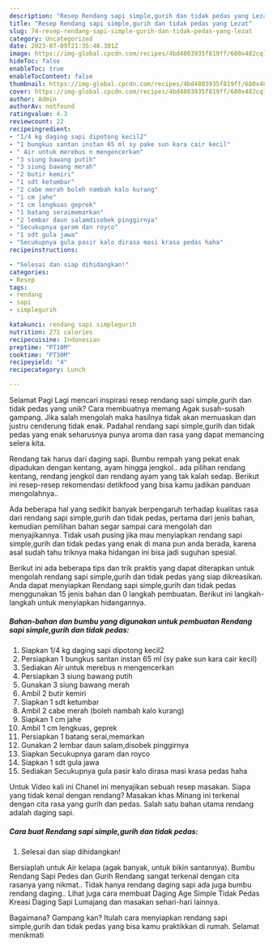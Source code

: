 ```yaml
---
description: "Resep Rendang sapi simple,gurih dan tidak pedas yang Lezat"
title: "Resep Rendang sapi simple,gurih dan tidak pedas yang Lezat"
slug: 74-resep-rendang-sapi-simple-gurih-dan-tidak-pedas-yang-lezat
category: Uncategorized
date: 2023-07-09T21:35:48.301Z
image: https://img-global.cpcdn.com/recipes/4bd4803935f819ff/680x482cq70/rendang-sapi-simplegurih-dan-tidak-pedas-foto-resep-utama.jpg
hideToc: false
enableToc: true
enableTocContent: false
thumbnail: https://img-global.cpcdn.com/recipes/4bd4803935f819ff/680x482cq70/rendang-sapi-simplegurih-dan-tidak-pedas-foto-resep-utama.jpg
cover: https://img-global.cpcdn.com/recipes/4bd4803935f819ff/680x482cq70/rendang-sapi-simplegurih-dan-tidak-pedas-foto-resep-utama.jpg
author: Admin
authorAv: notfound
ratingvalue: 4.3
reviewcount: 22
recipeingredient:
- "1/4 kg daging sapi dipotong kecil2"
- "1 bungkus santan instan 65 ml sy pake sun kara cair kecil"
- " Air untuk merebus n mengencerkan"
- "3 siung bawang putih"
- "3 siung bawang merah"
- "2 butir kemiri"
- "1 sdt ketumbar"
- "2 cabe merah boleh nambah kalo kurang"
- "1 cm jahe"
- "1 cm lengkuas geprek"
- "1 batang seraimemarkan"
- "2 lembar daun salamdisobek pinggirnya"
- "Secukupnya garam dan royco"
- "1 sdt gula jawa"
- "Secukupnya gula pasir kalo dirasa masi krasa pedas haha"
recipeinstructions:

- "Selesai dan siap dihidangkan!"
categories:
- Resep
tags:
- rendang
- sapi
- simplegurih

katakunci: rendang sapi simplegurih 
nutrition: 271 calories
recipecuisine: Indonesian
preptime: "PT10M"
cooktime: "PT30M"
recipeyield: "4"
recipecategory: Lunch

---
```



Selamat Pagi Lagi mencari inspirasi resep rendang sapi simple,gurih dan tidak pedas yang unik? Cara membuatnya memang Agak susah-susah gampang. Jika salah mengolah maka hasilnya tidak akan memuaskan dan justru cenderung tidak enak. Padahal rendang sapi simple,gurih dan tidak pedas yang enak seharusnya punya aroma dan rasa yang dapat memancing selera kita.


Rendang tak harus dari daging sapi. Bumbu rempah yang pekat enak dipadukan dengan kentang, ayam hingga jengkol.. ada pilihan rendang kentang, rendang jengkol dan rendang ayam yang tak kalah sedap. Berikut ini resep-resep rekomendasi detikfood yang bisa kamu jadikan panduan mengolahnya..

Ada beberapa hal yang sedikit banyak berpengaruh terhadap kualitas rasa dari rendang sapi simple,gurih dan tidak pedas, pertama dari jenis bahan, kemudian pemilihan bahan segar sampai cara mengolah dan menyajikannya. Tidak usah pusing jika mau menyiapkan rendang sapi simple,gurih dan tidak pedas yang enak di mana pun anda berada, karena asal sudah tahu triknya maka hidangan ini bisa jadi suguhan spesial.


Berikut ini ada beberapa tips dan trik praktis yang dapat diterapkan untuk mengolah rendang sapi simple,gurih dan tidak pedas yang siap dikreasikan. Anda dapat menyiapkan Rendang sapi simple,gurih dan tidak pedas menggunakan 15 jenis bahan dan 0 langkah pembuatan. Berikut ini langkah-langkah untuk menyiapkan hidangannya.

<!--inarticleads1-->

##### Bahan-bahan dan bumbu yang digunakan untuk pembuatan Rendang sapi simple,gurih dan tidak pedas:

1. Siapkan 1/4 kg daging sapi dipotong kecil2
1. Persiapkan 1 bungkus santan instan 65 ml (sy pake sun kara cair kecil)
1. Sediakan  Air untuk merebus n mengencerkan
1. Persiapkan 3 siung bawang putih
1. Gunakan 3 siung bawang merah
1. Ambil 2 butir kemiri
1. Siapkan 1 sdt ketumbar
1. Ambil 2 cabe merah (boleh nambah kalo kurang)
1. Siapkan 1 cm jahe
1. Ambil 1 cm lengkuas, geprek
1. Persiapkan 1 batang serai,memarkan
1. Gunakan 2 lembar daun salam,disobek pinggirnya
1. Siapkan Secukupnya garam dan royco
1. Siapkan 1 sdt gula jawa
1. Sediakan Secukupnya gula pasir kalo dirasa masi krasa pedas haha


Untuk Video kali ini Chanel ini menyajikan sebuah resep masakan. Siapa yang tidak kenal dengan rendang? Masakan khas Minang ini terkenal dengan cita rasa yang gurih dan pedas. Salah satu bahan utama rendang adalah daging sapi. 

<!--inarticleads2-->

##### Cara buat Rendang sapi simple,gurih dan tidak pedas:


1. Selesai dan siap dihidangkan!

Bersiaplah untuk Air kelapa (agak banyak, untuk bikin santannya). Bumbu Rendang Sapi Pedes dan Gurih Rendang sangat terkenal dengan cita rasanya yang nikmat.. Tidak hanya rendang daging sapi ada juga bumbu rendang daging.. Lihat juga cara membuat Daging Age Simple Tidak Pedas Kreasi Daging Sapi Lumajang dan masakan sehari-hari lainnya. 

Bagaimana? Gampang kan? Itulah cara menyiapkan rendang sapi simple,gurih dan tidak pedas yang bisa kamu praktikkan di rumah. Selamat menikmati
